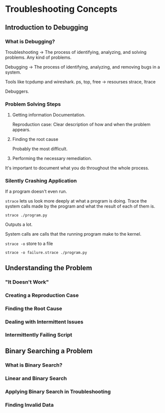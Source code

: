 # Troubleshooting Concepts

## Introduction to Debugging

### What is Debugging?

Troubleshooting -> The process of identifying, analyzing, and solving problems. Any kind of problems.

Debugging -> The process of identifying, analyzing, and removing bugs in a system.

Tools like tcpdump and wireshark.
ps, top, free -> resourses
strace, ltrace

Debuggers.

### Problem Solving Steps

1. Getting information
   Documentation.

   Reproduction case: Clear description of how and when the problem appears.

2. Finding the root cause

   Probably the most difficult.

3. Performing the necessary remediation.

It's important to document what you do throughout the whole process.

### Silently Crashing Application

If a program doesn't even run.

`strace` lets us look more deeply at what a program is doing.
Trace the system calls made by the program and what the result of each of them is.

`strace ./program.py`

Outputs a lot.

System calls are calls that the running program make to the kernel.

`strace -o` store to a file

`strace -o failure.strace ./program.py`

## Understanding the Problem

### "It Doesn't Work"

### Creating a Reproduction Case

### Finding the Root Cause

### Dealing with Intermittent Issues

### Intermittently Failing Script

## Binary Searching a Problem

### What is Binary Search?

### Linear and Binary Search

### Applying Binary Search in Troubleshooting

### Finding Invalid Data
